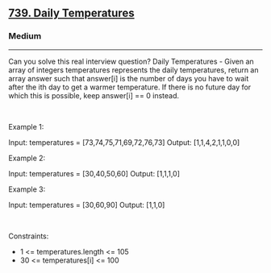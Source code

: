 <h2><a href="https://leetcode.com/problems/daily-temperatures/">739. Daily Temperatures</a></h2><h3>Medium</h3><hr>Can you solve this real interview question? Daily Temperatures - Given an array of integers temperatures represents the daily temperatures, return an array answer such that answer[i] is the number of days you have to wait after the ith day to get a warmer temperature. If there is no future day for which this is possible, keep answer[i] == 0 instead.

 

Example 1:

Input: temperatures = [73,74,75,71,69,72,76,73]
Output: [1,1,4,2,1,1,0,0]


Example 2:

Input: temperatures = [30,40,50,60]
Output: [1,1,1,0]


Example 3:

Input: temperatures = [30,60,90]
Output: [1,1,0]


 

Constraints:

 * 1 <= temperatures.length <= 105
 * 30 <= temperatures[i] <= 100